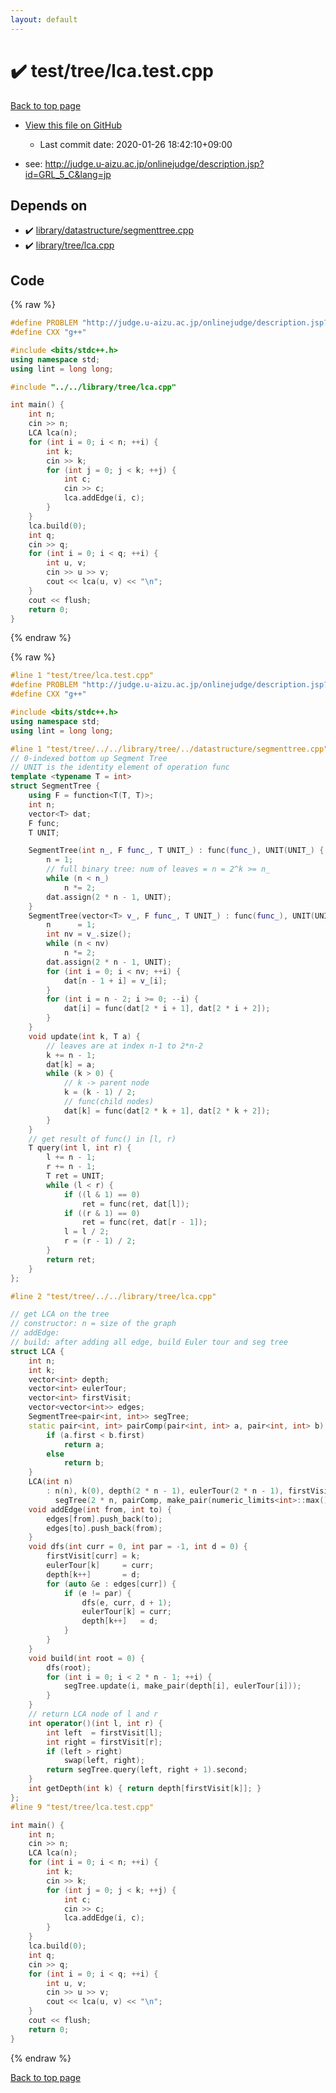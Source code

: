 ```yaml
---
layout: default
---
```


<!-- mathjax config similar to math.stackexchange -->
<script type="text/javascript" async
  src="https://cdnjs.cloudflare.com/ajax/libs/mathjax/2.7.5/MathJax.js?config=TeX-MML-AM_CHTML">
</script>
<script type="text/x-mathjax-config">
  MathJax.Hub.Config({
    TeX: { equationNumbers: { autoNumber: "AMS" }},
    tex2jax: {
      inlineMath: [ ['$','$'] ],
      processEscapes: true
    },
    "HTML-CSS": { matchFontHeight: false },
    displayAlign: "left",
    displayIndent: "2em"
  });
</script>

<script type="text/javascript" src="https://cdnjs.cloudflare.com/ajax/libs/jquery/3.4.1/jquery.min.js"></script>
<script src="https://cdn.jsdelivr.net/npm/jquery-balloon-js@1.1.2/jquery.balloon.min.js" integrity="sha256-ZEYs9VrgAeNuPvs15E39OsyOJaIkXEEt10fzxJ20+2I=" crossorigin="anonymous"></script>
<script type="text/javascript" src="../../../assets/js/copy-button.js"></script>
<link rel="stylesheet" href="../../../assets/css/copy-button.css" />


# :heavy_check_mark: test/tree/lca.test.cpp

<a href="../../../index.html">Back to top page</a>

* <a href="{{ site.github.repository_url }}/blob/master/test/tree/lca.test.cpp">View this file on GitHub</a>
    - Last commit date: 2020-01-26 18:42:10+09:00


* see: <a href="http://judge.u-aizu.ac.jp/onlinejudge/description.jsp?id=GRL_5_C&lang=jp">http://judge.u-aizu.ac.jp/onlinejudge/description.jsp?id=GRL_5_C&lang=jp</a>


## Depends on

* :heavy_check_mark: <a href="../../../library/library/datastructure/segmenttree.cpp.html">library/datastructure/segmenttree.cpp</a>
* :heavy_check_mark: <a href="../../../library/library/tree/lca.cpp.html">library/tree/lca.cpp</a>


## Code

<a id="unbundled"></a>
{% raw %}
```cpp
#define PROBLEM "http://judge.u-aizu.ac.jp/onlinejudge/description.jsp?id=GRL_5_C&lang=jp"
#define CXX "g++"

#include <bits/stdc++.h>
using namespace std;
using lint = long long;

#include "../../library/tree/lca.cpp"

int main() {
    int n;
    cin >> n;
    LCA lca(n);
    for (int i = 0; i < n; ++i) {
        int k;
        cin >> k;
        for (int j = 0; j < k; ++j) {
            int c;
            cin >> c;
            lca.addEdge(i, c);
        }
    }
    lca.build(0);
    int q;
    cin >> q;
    for (int i = 0; i < q; ++i) {
        int u, v;
        cin >> u >> v;
        cout << lca(u, v) << "\n";
    }
    cout << flush;
    return 0;
}
```
{% endraw %}

<a id="bundled"></a>
{% raw %}
```cpp
#line 1 "test/tree/lca.test.cpp"
#define PROBLEM "http://judge.u-aizu.ac.jp/onlinejudge/description.jsp?id=GRL_5_C&lang=jp"
#define CXX "g++"

#include <bits/stdc++.h>
using namespace std;
using lint = long long;

#line 1 "test/tree/../../library/tree/../datastructure/segmenttree.cpp"
// 0-indexed bottom up Segment Tree
// UNIT is the identity element of operation func
template <typename T = int>
struct SegmentTree {
    using F = function<T(T, T)>;
    int n;
    vector<T> dat;
    F func;
    T UNIT;

    SegmentTree(int n_, F func_, T UNIT_) : func(func_), UNIT(UNIT_) {
        n = 1;
        // full binary tree: num of leaves = n = 2^k >= n_
        while (n < n_)
            n *= 2;
        dat.assign(2 * n - 1, UNIT);
    }
    SegmentTree(vector<T> v_, F func_, T UNIT_) : func(func_), UNIT(UNIT_) {
        n      = 1;
        int nv = v_.size();
        while (n < nv)
            n *= 2;
        dat.assign(2 * n - 1, UNIT);
        for (int i = 0; i < nv; ++i) {
            dat[n - 1 + i] = v_[i];
        }
        for (int i = n - 2; i >= 0; --i) {
            dat[i] = func(dat[2 * i + 1], dat[2 * i + 2]);
        }
    }
    void update(int k, T a) {
        // leaves are at index n-1 to 2*n-2
        k += n - 1;
        dat[k] = a;
        while (k > 0) {
            // k -> parent node
            k = (k - 1) / 2;
            // func(child nodes)
            dat[k] = func(dat[2 * k + 1], dat[2 * k + 2]);
        }
    }
    // get result of func() in [l, r)
    T query(int l, int r) {
        l += n - 1;
        r += n - 1;
        T ret = UNIT;
        while (l < r) {
            if ((l & 1) == 0)
                ret = func(ret, dat[l]);
            if ((r & 1) == 0)
                ret = func(ret, dat[r - 1]);
            l = l / 2;
            r = (r - 1) / 2;
        }
        return ret;
    }
};

#line 2 "test/tree/../../library/tree/lca.cpp"

// get LCA on the tree
// constructor: n = size of the graph
// addEdge:
// build: after adding all edge, build Euler tour and seg tree
struct LCA {
    int n;
    int k;
    vector<int> depth;
    vector<int> eulerTour;
    vector<int> firstVisit;
    vector<vector<int>> edges;
    SegmentTree<pair<int, int>> segTree;
    static pair<int, int> pairComp(pair<int, int> a, pair<int, int> b) {
        if (a.first < b.first)
            return a;
        else
            return b;
    }
    LCA(int n)
        : n(n), k(0), depth(2 * n - 1), eulerTour(2 * n - 1), firstVisit(n), edges(n),
          segTree(2 * n, pairComp, make_pair(numeric_limits<int>::max(), 0)){};
    void addEdge(int from, int to) {
        edges[from].push_back(to);
        edges[to].push_back(from);
    }
    void dfs(int curr = 0, int par = -1, int d = 0) {
        firstVisit[curr] = k;
        eulerTour[k]     = curr;
        depth[k++]       = d;
        for (auto &e : edges[curr]) {
            if (e != par) {
                dfs(e, curr, d + 1);
                eulerTour[k] = curr;
                depth[k++]   = d;
            }
        }
    }
    void build(int root = 0) {
        dfs(root);
        for (int i = 0; i < 2 * n - 1; ++i) {
            segTree.update(i, make_pair(depth[i], eulerTour[i]));
        }
    }
    // return LCA node of l and r
    int operator()(int l, int r) {
        int left  = firstVisit[l];
        int right = firstVisit[r];
        if (left > right)
            swap(left, right);
        return segTree.query(left, right + 1).second;
    }
    int getDepth(int k) { return depth[firstVisit[k]]; }
};
#line 9 "test/tree/lca.test.cpp"

int main() {
    int n;
    cin >> n;
    LCA lca(n);
    for (int i = 0; i < n; ++i) {
        int k;
        cin >> k;
        for (int j = 0; j < k; ++j) {
            int c;
            cin >> c;
            lca.addEdge(i, c);
        }
    }
    lca.build(0);
    int q;
    cin >> q;
    for (int i = 0; i < q; ++i) {
        int u, v;
        cin >> u >> v;
        cout << lca(u, v) << "\n";
    }
    cout << flush;
    return 0;
}
```
{% endraw %}

<a href="../../../index.html">Back to top page</a>

